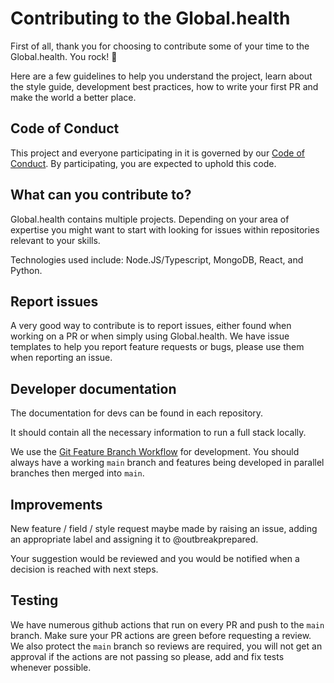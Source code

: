 # Contributing to the Global.health

First of all, thank you for choosing to contribute some of your time to the Global.health. You rock! :guitar:

Here are a few guidelines to help you understand the project, learn about the style guide, development best practices, how to write your first PR and make the world a better place.

## Code of Conduct

This project and everyone participating in it is governed by our [Code of Conduct](https://github.com/globaldothealth/.github/blob/main/CODE_OF_CONDUCT.md). By participating, you are expected to uphold this code.

## What can you contribute to?

Global.health contains multiple projects. Depending on your area of expertise you might want to start with looking for issues within repositories relevant to your skills.

Technologies used include: Node.JS/Typescript, MongoDB, React, and Python.

## Report issues

A very good way to contribute is to report issues, either found when working on a PR or when simply using Global.health. We have issue templates to help you report feature requests or bugs, please use them when reporting an issue.

## Developer documentation

The documentation for devs can be found in each repository.

It should contain all the necessary information to run a full stack locally.

We use the [Git Feature Branch Workflow](https://www.atlassian.com/git/tutorials/comparing-workflows/feature-branch-workflow) for development. You should always have a working `main` branch and features being developed in parallel branches then merged into `main`.

## Improvements 

New feature / field / style request maybe made by raising an issue, adding an appropriate label and assigning it to @outbreakprepared.

Your suggestion would be reviewed and you would be notified when a decision is reached with next steps.

## Testing

We have numerous github actions that run on every PR and push to the `main` branch. Make sure your PR actions are green before requesting a review. We also protect the `main` branch so reviews are required, you will not get an approval if the actions are not passing so please, add and fix tests whenever possible.
